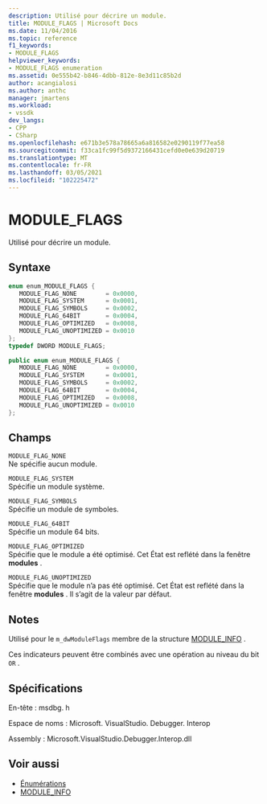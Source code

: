```yaml
---
description: Utilisé pour décrire un module.
title: MODULE_FLAGS | Microsoft Docs
ms.date: 11/04/2016
ms.topic: reference
f1_keywords:
- MODULE_FLAGS
helpviewer_keywords:
- MODULE_FLAGS enumeration
ms.assetid: 0e555b42-b846-4dbb-812e-8e3d11c85b2d
author: acangialosi
ms.author: anthc
manager: jmartens
ms.workload:
- vssdk
dev_langs:
- CPP
- CSharp
ms.openlocfilehash: e671b3e578a78665a6a816582e0290119f77ea58
ms.sourcegitcommit: f33ca1fc99f5d9372166431cefd0e0e639d20719
ms.translationtype: MT
ms.contentlocale: fr-FR
ms.lasthandoff: 03/05/2021
ms.locfileid: "102225472"
---
```

# <a name="module_flags"></a>MODULE_FLAGS
Utilisé pour décrire un module.

## <a name="syntax"></a>Syntaxe

```cpp
enum enum_MODULE_FLAGS { 
   MODULE_FLAG_NONE        = 0x0000,
   MODULE_FLAG_SYSTEM      = 0x0001,
   MODULE_FLAG_SYMBOLS     = 0x0002,
   MODULE_FLAG_64BIT       = 0x0004,
   MODULE_FLAG_OPTIMIZED   = 0x0008,
   MODULE_FLAG_UNOPTIMIZED = 0x0010
};
typedef DWORD MODULE_FLAGS;
```

```csharp
public enum enum_MODULE_FLAGS { 
   MODULE_FLAG_NONE        = 0x0000,
   MODULE_FLAG_SYSTEM      = 0x0001,
   MODULE_FLAG_SYMBOLS     = 0x0002,
   MODULE_FLAG_64BIT       = 0x0004,
   MODULE_FLAG_OPTIMIZED   = 0x0008,
   MODULE_FLAG_UNOPTIMIZED = 0x0010
};
```

## <a name="fields"></a>Champs
 `MODULE_FLAG_NONE`\
 Ne spécifie aucun module.

 `MODULE_FLAG_SYSTEM`\
 Spécifie un module système.

 `MODULE_FLAG_SYMBOLS`\
 Spécifie un module de symboles.

 `MODULE_FLAG_64BIT`\
 Spécifie un module 64 bits.

 `MODULE_FLAG_OPTIMIZED`\
 Spécifie que le module a été optimisé. Cet État est reflété dans la fenêtre **modules** .

 `MODULE_FLAG_UNOPTIMIZED`\
 Spécifie que le module n’a pas été optimisé. Cet État est reflété dans la fenêtre **modules** . Il s’agit de la valeur par défaut.

## <a name="remarks"></a>Notes
 Utilisé pour le `m_dwModuleFlags` membre de la structure [MODULE_INFO](../../../extensibility/debugger/reference/module-info.md) .

 Ces indicateurs peuvent être combinés avec une opération au niveau du bit `OR` .

## <a name="requirements"></a>Spécifications
 En-tête : msdbg. h

 Espace de noms : Microsoft. VisualStudio. Debugger. Interop

 Assembly : Microsoft.VisualStudio.Debugger.Interop.dll

## <a name="see-also"></a>Voir aussi
- [Énumérations](../../../extensibility/debugger/reference/enumerations-visual-studio-debugging.md)
- [MODULE_INFO](../../../extensibility/debugger/reference/module-info.md)
